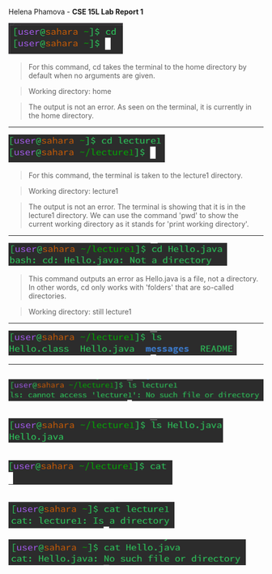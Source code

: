 Helena Phamova - **CSE 15L Lab Report 1**

![Image](cd1.png)
> For this command, cd takes the terminal to the home directory by default when no arguments are given.

> Working directory: home

> The output is not an error. As seen on the terminal, it is currently in the home directory.
---
![Image](cd2.png)
> For this command, the terminal is taken to the lecture1 directory.

> Working directory: lecture1

> The output is not an error. The terminal is showing that it is in the lecture1 directory. We can use the command 'pwd' to show the current working directory as it stands for 'print working directory'.
---
![Image](cd3.png)
> This command outputs an error as Hello.java is a file, not a directory. In other words, cd only works with 'folders' that are so-called directories.

> Working directory: still lecture1 
---

![Image](ls1.png)

---
![Image](ls2.png)
---
![Image](ls3.png)
---

![Image](cat1.png)
---
![Image](cat2.png)
---
![Image](cat3.png)

